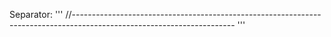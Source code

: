 Separator:
'''
//----------------------------------------------------------------------------------------------------------------------
'''